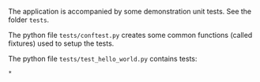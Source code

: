 

The application is accompanied by some demonstration unit tests.  See the folder `tests`.

The python file `tests/conftest.py` creates some common functions (called fixtures) used to setup the tests.

The python file `tests/test_hello_world.py` contains tests:

    *  
